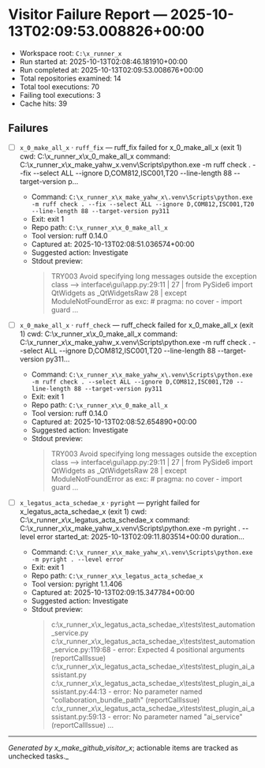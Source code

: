 # Visitor Failure Report — 2025-10-13T02:09:53.008826+00:00

- Workspace root: `C:\x_runner_x`
- Run started at: 2025-10-13T02:08:46.181910+00:00
- Run completed at: 2025-10-13T02:09:53.008676+00:00
- Total repositories examined: 14
- Total tool executions: 70
- Failing tool executions: 3
- Cache hits: 39

## Failures

- [ ] `x_0_make_all_x` · `ruff_fix` — ruff_fix failed for x_0_make_all_x (exit 1) cwd: C:\x_runner_x\x_0_make_all_x command: C:\x_runner_x\x_make_yahw_x\.venv\Scripts\python.exe -m ruff check . --fix --select ALL --ignore D,COM812,ISC001,T20 --line-length 88 --target-version p…
  - Command: `C:\x_runner_x\x_make_yahw_x\.venv\Scripts\python.exe -m ruff check . --fix --select ALL --ignore D,COM812,ISC001,T20 --line-length 88 --target-version py311`
  - Exit: exit 1
  - Repo path: `C:\x_runner_x\x_0_make_all_x`
  - Tool version: ruff 0.14.0
  - Captured at: 2025-10-13T02:08:51.036574+00:00
  - Suggested action: Investigate
  - Stdout preview:
    > TRY003 Avoid specifying long messages outside the exception class
    >   --> interface\gui\app.py:29:11
    >    |
    > 27 |       from PySide6 import QtWidgets as _QtWidgetsRaw
    > 28 |   except ModuleNotFoundError as exc:  # pragma: no cover - import guard
    > …

- [ ] `x_0_make_all_x` · `ruff_check` — ruff_check failed for x_0_make_all_x (exit 1) cwd: C:\x_runner_x\x_0_make_all_x command: C:\x_runner_x\x_make_yahw_x\.venv\Scripts\python.exe -m ruff check . --select ALL --ignore D,COM812,ISC001,T20 --line-length 88 --target-version py311…
  - Command: `C:\x_runner_x\x_make_yahw_x\.venv\Scripts\python.exe -m ruff check . --select ALL --ignore D,COM812,ISC001,T20 --line-length 88 --target-version py311`
  - Exit: exit 1
  - Repo path: `C:\x_runner_x\x_0_make_all_x`
  - Tool version: ruff 0.14.0
  - Captured at: 2025-10-13T02:08:52.654890+00:00
  - Suggested action: Investigate
  - Stdout preview:
    > TRY003 Avoid specifying long messages outside the exception class
    >   --> interface\gui\app.py:29:11
    >    |
    > 27 |       from PySide6 import QtWidgets as _QtWidgetsRaw
    > 28 |   except ModuleNotFoundError as exc:  # pragma: no cover - import guard
    > …

- [ ] `x_legatus_acta_schedae_x` · `pyright` — pyright failed for x_legatus_acta_schedae_x (exit 1) cwd: C:\x_runner_x\x_legatus_acta_schedae_x command: C:\x_runner_x\x_make_yahw_x\.venv\Scripts\python.exe -m pyright . --level error started_at: 2025-10-13T02:09:11.803514+00:00 duration…
  - Command: `C:\x_runner_x\x_make_yahw_x\.venv\Scripts\python.exe -m pyright . --level error`
  - Exit: exit 1
  - Repo path: `C:\x_runner_x\x_legatus_acta_schedae_x`
  - Tool version: pyright 1.1.406
  - Captured at: 2025-10-13T02:09:15.347784+00:00
  - Suggested action: Investigate
  - Stdout preview:
    > c:\x_runner_x\x_legatus_acta_schedae_x\tests\test_automation_service.py
    >   c:\x_runner_x\x_legatus_acta_schedae_x\tests\test_automation_service.py:119:68 - error: Expected 4 positional arguments (reportCallIssue)
    > c:\x_runner_x\x_legatus_acta_schedae_x\tests\test_plugin_ai_assistant.py
    >   c:\x_runner_x\x_legatus_acta_schedae_x\tests\test_plugin_ai_assistant.py:44:13 - error: No parameter named "collaboration_bundle_path" (reportCallIssue)
    >   c:\x_runner_x\x_legatus_acta_schedae_x\tests\test_plugin_ai_assistant.py:59:13 - error: No parameter named "ai_service" (reportCallIssue)
    > …

---

_Generated by x_make_github_visitor_x_; actionable items are tracked as unchecked tasks._
